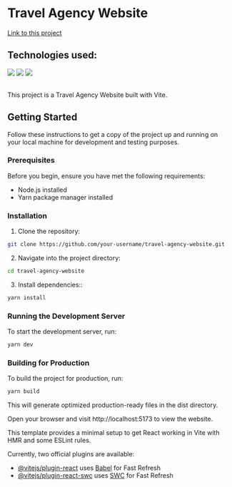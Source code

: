 # Travel Agency Website

[Link to this project](https://travel-agency-website-black.vercel.app/)

## Technologies used:

   <div>
    <a><img src="https://img.shields.io/badge/JavaScript-F7DF1E.svg?style=for-the-badge&logo=JavaScript&logoColor=black"target="_blank">
    <a><img src="https://img.shields.io/badge/React-61DAFB.svg?style=for-the-badge&logo=React&logoColor=black" target="_blank">
    <a><img src="https://img.shields.io/badge/Tailwind%20CSS-06B6D4.svg?style=for-the-badge&logo=Tailwind-CSS&logoColor=white" target="_blank">
   </div>
   <br/>

This project is a Travel Agency Website built with Vite.

## Getting Started

Follow these instructions to get a copy of the project up and running on your local machine for development and testing purposes.

### Prerequisites

Before you begin, ensure you have met the following requirements:

- Node.js installed
- Yarn package manager installed

### Installation

1.  Clone the repository:

```bash
git clone https://github.com/your-username/travel-agency-website.git
```

2.  Navigate into the project directory:

```bash
cd travel-agency-website
```

3.  Install dependencies::

```bash
yarn install

```

### Running the Development Server

To start the development server, run:

```bash
yarn dev

```

### Building for Production

To build the project for production, run:

```bash
yarn build

```

This will generate optimized production-ready files in the dist directory.

Open your browser and visit http://localhost:5173 to view the website.

This template provides a minimal setup to get React working in Vite with HMR and some ESLint rules.

Currently, two official plugins are available:

- [@vitejs/plugin-react](https://github.com/vitejs/vite-plugin-react/blob/main/packages/plugin-react/README.md) uses [Babel](https://babeljs.io/) for Fast Refresh
- [@vitejs/plugin-react-swc](https://github.com/vitejs/vite-plugin-react-swc) uses [SWC](https://swc.rs/) for Fast Refresh
